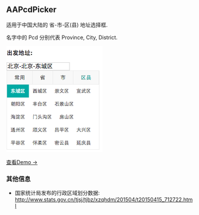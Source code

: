 ## AAPcdPicker

适用于中国大陆的 省-市-区(县) 地址选择框.

名字中的 Pcd 分别代表 Province, City, District. 

![alt preview](/preview.png?raw=true "preview")

[查看Demo →](https://liaa.github.io/AAPcdPicker/)

### 其他信息

* 国家统计局发布的行政区域划分数据: http://www.stats.gov.cn/tjsj/tjbz/xzqhdm/201504/t20150415_712722.html

